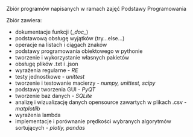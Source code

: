 Zbiór programów napisanych w ramach zajęć Podstawy Programowania

Zbiór zawiera: 
 - dokumentacje funkcji (\__doc\__)
 - podstawową obsługę wyjątków (try...else...)
 - operacje na listach i ciągach znaków
 - podstawy programowania obiektowego w pythonie
 - tworzenie i wykorzystanie własnych pakietów
 - obsługę plików .txt i .json
 - wyrażenia regularne - *RE*
 - testy jednostkowe - *unittest*
 - tworzenie i testowanie macierzy - *numpy, unittest, scipy*
 - podstawy tworzenia GUI - *PyQT*
 - tworzenie baz danych - *SQLite*
 - analizę i wizualizację danych opensource zawartych w plikach .csv - *matplotlib*
 - wyrażenia lambda
 - implementacje i porównanie prędkości wybranych algorytmów sortujących - *plotly, pandas*